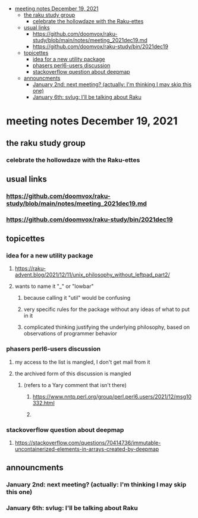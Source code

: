 - [meeting notes December 19, 2021](#org0f17cc4)
  - [the raku study group](#orgb8a54bd)
    - [celebrate the hollowdaze with the Raku-ettes](#org3b18717)
  - [usual links](#org1a43270)
    - [<https://github.com/doomvox/raku-study/blob/main/notes/meeting_2021dec19.md>](#orgda31bfa)
    - [<https://github.com/doomvox/raku-study/bin/2021dec19>](#orga4e5241)
  - [topicettes](#orga4ff536)
    - [idea for a new utility package](#org75b5881)
    - [phasers perl6-users discussion](#orgf845dbf)
    - [stackoverflow question about deepmap](#org52e9160)
  - [announcments](#org7d49200)
    - [January 2nd: next meeting?  (actually: I'm thinking I may skip this one)](#orgcd556ef)
    - [January 6th: svlug: I'll be talking about Raku](#orgc729123)


<a id="org0f17cc4"></a>

# meeting notes December 19, 2021


<a id="orgb8a54bd"></a>

## the raku study group


<a id="org3b18717"></a>

### celebrate the hollowdaze with the Raku-ettes


<a id="org1a43270"></a>

## usual links


<a id="orgda31bfa"></a>

### <https://github.com/doomvox/raku-study/blob/main/notes/meeting_2021dec19.md>


<a id="orga4e5241"></a>

### <https://github.com/doomvox/raku-study/bin/2021dec19>


<a id="orga4ff536"></a>

## topicettes


<a id="org75b5881"></a>

### idea for a new utility package

1.  <https://raku-advent.blog/2021/12/11/unix_philosophy_without_leftpad_part2/>

2.  wants to name it "\_" or "lowbar"

    1.  because calling it "util" would be confusing
    
    2.  very specific rules for the package without any ideas of what to put in it
    
    3.  complicated thinking justifying the underlying philosophy, based on observations of programmer behavior


<a id="orgf845dbf"></a>

### phasers perl6-users discussion

1.  my access to the list is mangled, I don't get mail from it

2.  the archived form of this discussion is mangled

    1.  (refers to a Yary comment that isn't there)
    
        1.  <https://www.nntp.perl.org/group/perl.perl6.users/2021/12/msg10332.html>
        
        2.  


<a id="org52e9160"></a>

### stackoverflow question about deepmap

1.  <https://stackoverflow.com/questions/70414736/immutable-uncontainerized-elements-in-arrays-created-by-deepmap>


<a id="org7d49200"></a>

## announcments


<a id="orgcd556ef"></a>

### January 2nd: next meeting?  (actually: I'm thinking I may skip this one)


<a id="orgc729123"></a>

### January 6th: svlug: I'll be talking about Raku
